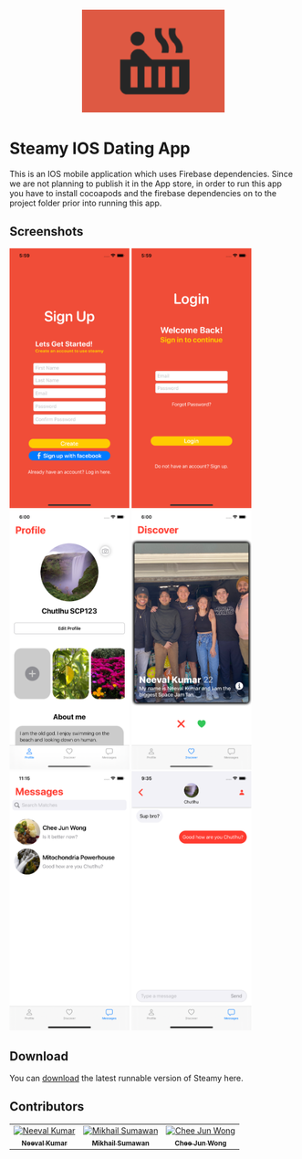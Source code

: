 <h1 align="center">
<img
		width="250"
		alt="Steamy Dating App"
		src="https://github.com/mikh97/SteamyDatingApp/blob/main/Steamy/Resources/App_logo.png">
</h1>

# Steamy IOS Dating App 

This is an IOS mobile application which uses Firebase dependencies. Since we are not planning to publish it in the App store, in order to run this app you have to install cocoapods and the firebase dependencies on to the project folder prior into running this app. 

## Screenshots

<img
		width="210"
		alt="SignUp"
		src="https://github.com/mikh97/SteamyDatingApp/blob/main/ScreenShots/SignUp.png">
<img
		width="210"
		alt="Login"
		src="https://github.com/mikh97/SteamyDatingApp/blob/main/ScreenShots/Login.png">
<img
		width="210"
		alt="Profile"
		src="https://github.com/mikh97/SteamyDatingApp/blob/main/ScreenShots/Profile.png">
<img
		width="210"
		alt="Discovery"
		src="https://github.com/mikh97/SteamyDatingApp/blob/main/ScreenShots/Discovery.png">
<img
		width="210"
		alt="Messaging"
		src="https://github.com/mikh97/SteamyDatingApp/blob/main/ScreenShots/Messaging.png">
<img
		width="210"
		alt="Messaging"
		src="https://github.com/mikh97/SteamyDatingApp/blob/main/ScreenShots/Messages.png">


## Download

You can [download](https://github.com/mikh97/SteamyDatingApp/archive/refs/heads/main.zip) the latest runnable version of Steamy here. 

## Contributors

<!-- ALL-CONTRIBUTORS-LIST:START - Do not remove or modify this section -->
<!-- prettier-ignore -->
<table>
  <tr>
<td align="center"><a href="https://github.com/Neev1108"><img src="https://avatars.githubusercontent.com/u/44541649?v=4" width="100px;" alt="Neeval Kumar"/><br /><sub><b>Neeval Kumar</b></sub></a><br />

<td align="center"><a href="https://github.com/mikh97"><img src="https://avatars.githubusercontent.com/u/45015032?v=4" width="100px;" alt="Mikhail Sumawan"/><br /><sub><b>Mikhail Sumawan</b></sub></a><br />

<td align="center"><a href="https://github.com/cheejunwong"><img src="https://avatars.githubusercontent.com/u/60106877?v=4" width="100px;" alt="Chee Jun Wong"/><br /><sub><b>Chee Jun Wong</b></sub></a><br />
  </tr>
</table>

<!-- ALL-CONTRIBUTORS-LIST:END -->